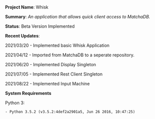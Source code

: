 **Project Name**: Whisk

**Summary**: _An application that allows quick client access to MatchaDB._

**Status**: Beta Version Implemented

**Recent Updates**:

2021/03/20 - Implemented basic Whisk Application

2021/04/12 - Imported from MatchaDB to a seperate repository.

2021/06/20 - Implemented Display Singleton

2021/07/05 - Implemented Rest Client Singleton

2021/08/22 - Implemented Input Machine

**System Requirements**

Python 3: 

    - Python 3.5.2 (v3.5.2:4def2a2901a5, Jun 26 2016, 10:47:25)
